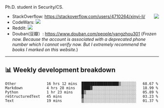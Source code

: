 Ph.D. student in Security/CS.

<img align="right" src="https://github-readme-stats.vercel.app/api?username=li-xin-yi&count_private=true&show_icons=true&hide_title=true&theme=tokyonight" />

- StackOverflow: https://stackoverflow.com/users/4710264/xinyi-li/
- CodeWars: [![](https://www.codewars.com/users/xy-li/badges/micro)](https://www.codewars.com/users/xy-li/)
- Reddit: [![](https://img.shields.io/reddit/user-karma/combined/xy-li?style=social)](https://www.reddit.com/user/xy-li/)
- Douban(豆瓣）: https://www.douban.com/people/yangzhou301  (*Frozen now. Because the account is associated with a deprecated phone number which I cannot verify now. But I extremely recommend the books I marked on this website.*)

---

## 📊 Weekly development breakdown

<!--START_SECTION:waka-->
```text
Other              16 hrs 12 mins  █████████████████▒░░░░░░░   68.67 % 
Markdown           4 hrs 28 mins   ████▓░░░░░░░░░░░░░░░░░░░░   18.99 % 
Python             1 hr 23 mins    █▒░░░░░░░░░░░░░░░░░░░░░░░   05.89 % 
reStructuredText   45 mins         ▓░░░░░░░░░░░░░░░░░░░░░░░░   03.23 % 
Text               19 mins         ▒░░░░░░░░░░░░░░░░░░░░░░░░   01.37 % 
```
<!--END_SECTION:waka-->
